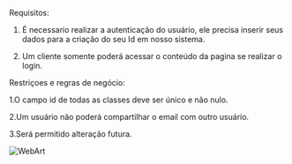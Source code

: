 Requisitos:

1. É necessario realizar a autenticação do usuário, ele precisa inserir seus dados para a criação do seu Id em nosso sistema.

2. Um cliente somente poderá acessar o conteúdo da pagina se realizar o login.

Restriçoes e regras de negócio:

1.O campo id de todas as classes deve ser único e não nulo.

2.Um usuário não poderá compartilhar o email com outro usuário.

3.Será permitido alteração futura.

![WebArt](https://github.com/Lucas-BF/Web-Art/assets/129331639/511470c7-2a42-4e6f-a302-583a7f4be559)
